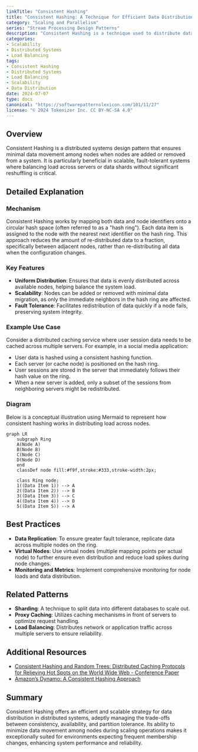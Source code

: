 ```yaml
---
linkTitle: "Consistent Hashing"
title: "Consistent Hashing: A Technique for Efficient Data Distribution"
category: "Scaling and Parallelism"
series: "Stream Processing Design Patterns"
description: "Consistent Hashing is a technique used to distribute data across nodes efficiently, minimizing the reorganization required when nodes are added or removed, which is particularly useful in scaling distributed systems."
categories:
- Scalability
- Distributed Systems
- Load Balancing
tags:
- Consistent Hashing
- Distributed Systems
- Load Balancing
- Scalability
- Data Distribution
date: 2024-07-07
type: docs
canonical: "https://softwarepatternslexicon.com/101/11/27"
license: "© 2024 Tokenizer Inc. CC BY-NC-SA 4.0"
---
```


## Overview

Consistent Hashing is a distributed systems design pattern that ensures minimal data movement among nodes when nodes are added or removed from a system. It is particularly beneficial in scalable, fault-tolerant systems where balancing load across servers or data shards without significant reshuffling is critical.

## Detailed Explanation

### Mechanism

Consistent Hashing works by mapping both data and node identifiers onto a circular hash space (often referred to as a "hash ring"). Each data item is assigned to the node with the nearest next identifier on the hash ring. This approach reduces the amount of re-distributed data to a fraction, specifically between adjacent nodes, rather than re-distributing all data when the configuration changes.

### Key Features

- **Uniform Distribution**: Ensures that data is evenly distributed across available nodes, helping balance the system load.
- **Scalability**: Nodes can be added or removed with minimal data migration, as only the immediate neighbors in the hash ring are affected.
- **Fault Tolerance**: Facilitates redistribution of data quickly if a node fails, preserving system integrity.

### Example Use Case

Consider a distributed caching service where user session data needs to be cached across multiple servers. For example, in a social media application:

- User data is hashed using a consistent hashing function.
- Each server (or cache node) is positioned on the hash ring.
- User sessions are stored in the server that immediately follows their hash value on the ring.
- When a new server is added, only a subset of the sessions from neighboring servers might be redistributed.

### Diagram

Below is a conceptual illustration using Mermaid to represent how consistent hashing works in distributing load across nodes.

```mermaid
graph LR
    subgraph Ring
    A(Node A)
    B(Node B)
    C(Node C)
    D(Node D)
    end
    classDef node fill:#f9f,stroke:#333,stroke-width:2px;

    class Ring node;
    1((Data Item 1)) --> A
    2((Data Item 2)) --> B
    3((Data Item 3)) --> C
    4((Data Item 4)) --> D
    5((Data Item 5)) --> A
```

## Best Practices

- **Data Replication**: To ensure greater fault tolerance, replicate data across multiple nodes on the ring.
- **Virtual Nodes**: Use virtual nodes (multiple mapping points per actual node) to further ensure even distribution and reduce load spikes during node changes.
- **Monitoring and Metrics**: Implement comprehensive monitoring for node loads and data distribution.

## Related Patterns

- **Sharding**: A technique to split data into different databases to scale out.
- **Proxy Caching**: Utilizes caching mechanisms in front of servers to optimize request handling.
- **Load Balancing**: Distributes network or application traffic across multiple servers to ensure reliability.

## Additional Resources

- [Consistent Hashing and Random Trees: Distributed Caching Protocols for Relieving Hot Spots on the World Wide Web - Conference Paper](https://www8.org/w8-papers/2c-webserver/caching/paper2.html)
- [Amazon’s Dynamo: A Consistent Hashing Approach](https://www.allthingsdistributed.com/files/amazon-dynamo-sosp2007.pdf)

## Summary

Consistent Hashing offers an efficient and scalable strategy for data distribution in distributed systems, adeptly managing the trade-offs between consistency, availability, and partition tolerance. Its ability to minimize data movement among nodes during scaling operations makes it exceptionally suited for environments expecting frequent membership changes, enhancing system performance and reliability.
